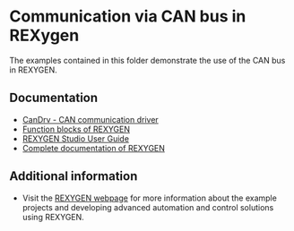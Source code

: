 Communication via CAN bus in REXygen 
====================================

The examples contained in this folder demonstrate the use of the CAN bus
in REXYGEN.

## Documentation ##

- [CanDrv - CAN communication driver](https://www.rexygen.com/doc/PDF/ENGLISH/CanDrv_ENG.pdf)
- [Function blocks of REXYGEN](https://www.rexygen.com/doc/PDF/ENGLISH/BRef_ENG.pdf)
- [REXYGEN Studio User Guide](https://www.rexygen.com/doc/PDF/ENGLISH/RexygenStudio_ENG.pdf)
- [Complete documentation of REXYGEN](http://www.rexygen.com/documentation-and-support)

## Additional information ##

- Visit the [REXYGEN webpage](http://www.rexygen.com) 
for more information about the example projects and developing advanced 
automation and control solutions using REXYGEN.
